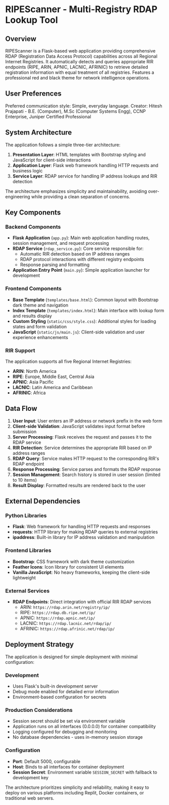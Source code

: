 # RIPEScanner - Multi-Registry RDAP Lookup Tool

## Overview

RIPEScanner is a Flask-based web application providing comprehensive RDAP (Registration Data Access Protocol) capabilities across all Regional Internet Registries. It automatically detects and queries appropriate RIR endpoints (RIPE, ARIN, APNIC, LACNIC, AFRINIC) to retrieve detailed registration information with equal treatment of all registries. Features a professional red and black theme for network intelligence operations.

## User Preferences

Preferred communication style: Simple, everyday language.
Creator: Hitesh Prajapati - B.E. (Computer), M.Sc (Computer Systems Engg), CCNP Enterprise, Juniper Certified Professional

## System Architecture

The application follows a simple three-tier architecture:

1. **Presentation Layer**: HTML templates with Bootstrap styling and JavaScript for client-side interactions
2. **Application Layer**: Flask web framework handling HTTP requests and business logic
3. **Service Layer**: RDAP service for handling IP address lookups and RIR detection

The architecture emphasizes simplicity and maintainability, avoiding over-engineering while providing a clean separation of concerns.

## Key Components

### Backend Components

- **Flask Application** (`app.py`): Main web application handling routes, session management, and request processing
- **RDAP Service** (`rdap_service.py`): Core service responsible for:
  - Automatic RIR detection based on IP address ranges
  - RDAP protocol interactions with different registry endpoints
  - Response parsing and formatting
- **Application Entry Point** (`main.py`): Simple application launcher for development

### Frontend Components

- **Base Template** (`templates/base.html`): Common layout with Bootstrap dark theme and navigation
- **Index Template** (`templates/index.html`): Main interface with lookup form and results display
- **Custom Styling** (`static/css/style.css`): Additional styles for loading states and form validation
- **JavaScript** (`static/js/main.js`): Client-side validation and user experience enhancements

### RIR Support

The application supports all five Regional Internet Registries:
- **ARIN**: North America
- **RIPE**: Europe, Middle East, Central Asia
- **APNIC**: Asia Pacific
- **LACNIC**: Latin America and Caribbean
- **AFRINIC**: Africa

## Data Flow

1. **User Input**: User enters an IP address or network prefix in the web form
2. **Client-side Validation**: JavaScript validates input format before submission
3. **Server Processing**: Flask receives the request and passes it to the RDAP service
4. **RIR Detection**: Service determines the appropriate RIR based on IP address ranges
5. **RDAP Query**: Service makes HTTP request to the corresponding RIR's RDAP endpoint
6. **Response Processing**: Service parses and formats the RDAP response
7. **Session Management**: Search history is stored in user session (limited to 10 items)
8. **Result Display**: Formatted results are rendered back to the user

## External Dependencies

### Python Libraries
- **Flask**: Web framework for handling HTTP requests and responses
- **requests**: HTTP library for making RDAP queries to external registries
- **ipaddress**: Built-in library for IP address validation and manipulation

### Frontend Libraries
- **Bootstrap**: CSS framework with dark theme customization
- **Feather Icons**: Icon library for consistent UI elements
- **Vanilla JavaScript**: No heavy frameworks, keeping the client-side lightweight

### External Services
- **RDAP Endpoints**: Direct integration with official RIR RDAP services
  - ARIN: `https://rdap.arin.net/registry/ip/`
  - RIPE: `https://rdap.db.ripe.net/ip/`
  - APNIC: `https://rdap.apnic.net/ip/`
  - LACNIC: `https://rdap.lacnic.net/rdap/ip/`
  - AFRINIC: `https://rdap.afrinic.net/rdap/ip/`

## Deployment Strategy

The application is designed for simple deployment with minimal configuration:

### Development
- Uses Flask's built-in development server
- Debug mode enabled for detailed error information
- Environment-based configuration for secrets

### Production Considerations
- Session secret should be set via environment variable
- Application runs on all interfaces (0.0.0.0) for container compatibility
- Logging configured for debugging and monitoring
- No database dependencies - uses in-memory session storage

### Configuration
- **Port**: Default 5000, configurable
- **Host**: Binds to all interfaces for container deployment
- **Session Secret**: Environment variable `SESSION_SECRET` with fallback to development key

The architecture prioritizes simplicity and reliability, making it easy to deploy on various platforms including Replit, Docker containers, or traditional web servers.